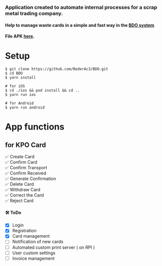 ### Application created to automate internal processes for a scrap metal trading company. 
#### Help to manage waste cards in a simple and fast way in the  [BDO system](https://bdo.mos.gov.pl/)
#### File APK [here](/apk).

# Setup
```
$ git clone https://github.com/RederAc3/BDO.git
$ cd BDO
$ yarn install

# for iOS
$ cd ./ios && pod install && cd ..
$ yarn run ios

# for Android
$ yarn run android

```

# App functions
## for KPO Card
✅ Create Card \
✅ Confirm Card \
✅ Confirm Transport \
✅ Confirm Received \
✅ Generate Confirmation \
✅ Delete Card \
✅ Withdraw Card \
✅ Correct the Card \
✅ Reject Card

#### 🛠 ToDo 
- [x] Login
- [x] Registration
- [x] Card management
- [ ] Notification of new cards
- [ ] Automated custom print server ( on RPI )
- [ ] User custom settings
- [ ] Invoice management